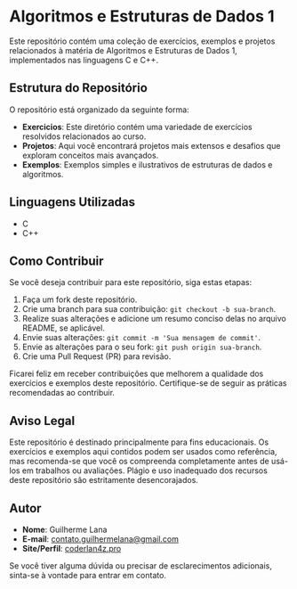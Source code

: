 # Algoritmos e Estruturas de Dados 1

Este repositório contém uma coleção de exercícios, exemplos e projetos relacionados à matéria de Algoritmos e Estruturas de Dados 1, implementados nas linguagens C e C++.

## Estrutura do Repositório

O repositório está organizado da seguinte forma:

- **Exercicios**: Este diretório contém uma variedade de exercícios resolvidos relacionados ao curso.
- **Projetos**: Aqui você encontrará projetos mais extensos e desafios que exploram conceitos mais avançados.
- **Exemplos**: Exemplos simples e ilustrativos de estruturas de dados e algoritmos.

## Linguagens Utilizadas

- C
- C++

## Como Contribuir

Se você deseja contribuir para este repositório, siga estas etapas:

1. Faça um fork deste repositório.
2. Crie uma branch para sua contribuição: `git checkout -b sua-branch`.
3. Realize suas alterações e adicione um resumo conciso delas no arquivo README, se aplicável.
4. Envie suas alterações: `git commit -m 'Sua mensagem de commit'`.
5. Envie as alterações para o seu fork: `git push origin sua-branch`.
6. Crie uma Pull Request (PR) para revisão.

Ficarei feliz em receber contribuições que melhorem a qualidade dos exercícios e exemplos deste repositório. Certifique-se de seguir as práticas recomendadas ao contribuir.

## Aviso Legal

Este repositório é destinado principalmente para fins educacionais. Os exercícios e exemplos aqui contidos podem ser usados como referência, mas recomenda-se que você os compreenda completamente antes de usá-los em trabalhos ou avaliações. Plágio e uso inadequado dos recursos deste repositório são estritamente desencorajados.

## Autor

- **Nome**: Guilherme Lana
- **E-mail**: contato.guilhermelana@gmail.com
- **Site/Perfil**: [coderlan4z.pro](https://coderlan4z.pro)

Se você tiver alguma dúvida ou precisar de esclarecimentos adicionais, sinta-se à vontade para entrar em contato.
